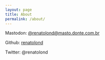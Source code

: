 ```yaml
---
layout: page
title: About
permalink: /about/
---
```


Mastodon: [@renatolond@masto.donte.com.br](https://masto.donte.com.br/@renatolond)

Github: [renatolond](https://github.com/renatolond)

Twitter: @renatolond
